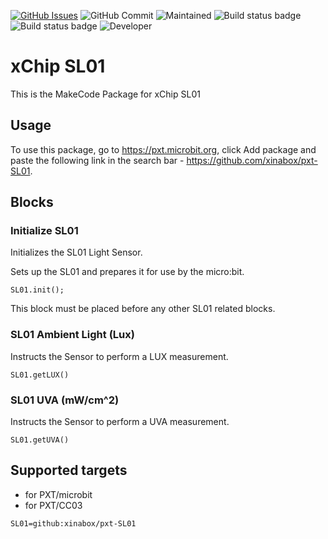 [![GitHub Issues](https://img.shields.io/github/issues/xinabox/pxt-SL01.svg)](https://github.com/xinabox/pxt-SL01/issues) 
![GitHub Commit](https://img.shields.io/github/last-commit/xinabox/pxt-SL01) 
![Maintained](https://img.shields.io/maintenance/yes/2020) 
![Build status badge](https://github.com/xinabox/pxt-SL01/workflows/maker/badge.svg)
![Build status badge](https://github.com/xinabox/pxt-SL01/workflows/microbit/badge.svg)
![Developer](https://img.shields.io/badge/Developer-lb-green)

# xChip SL01

This is the MakeCode Package for xChip SL01

## Usage

To use this package, go to https://pxt.microbit.org, click Add package and paste the following link in the search bar - https://github.com/xinabox/pxt-SL01.

## Blocks
### Initialize SL01
Initializes the SL01 Light Sensor.

Sets up the SL01 and prepares it for use by the micro:bit.

```sig
SL01.init();
```

This block must be placed before any other SL01 related blocks.

### SL01 Ambient Light (Lux)
Instructs the Sensor to perform a LUX measurement.

```sig
SL01.getLUX()
```

### SL01 UVA (mW/cm^2)
Instructs the Sensor to perform a UVA measurement.

```sig
SL01.getUVA()
```

## Supported targets

* for PXT/microbit
* for PXT/CC03

```package
SL01=github:xinabox/pxt-SL01
```
